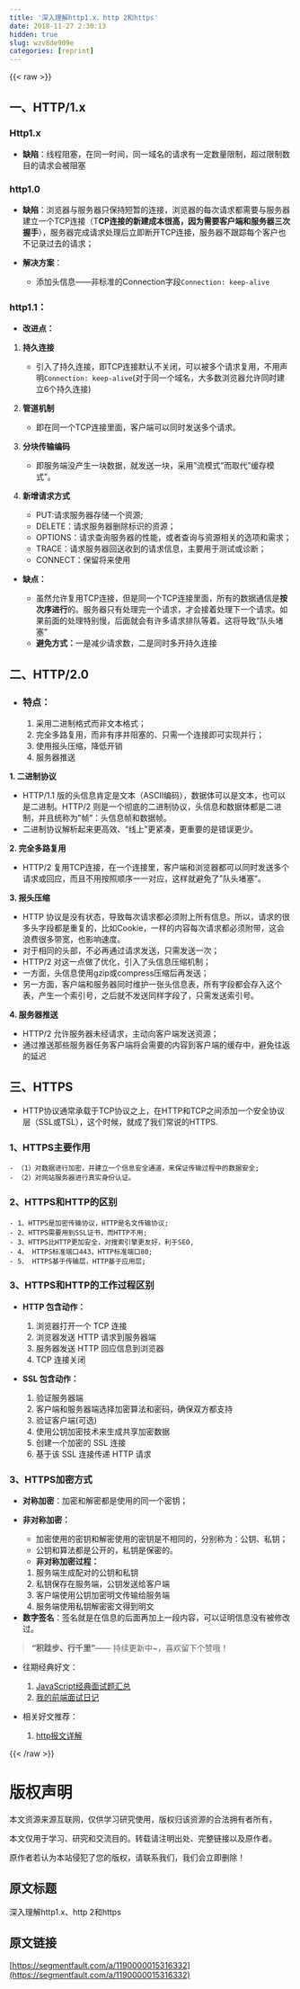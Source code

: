 ```yaml
---
title: '深入理解http1.x、http 2和https' 
date: 2018-11-27 2:30:13
hidden: true
slug: wzv8de909e
categories: [reprint]
---
```


{{< raw >}}
<h2 id="articleHeader0">&#x4E00;&#x3001;HTTP/1.x</h2><h3 id="articleHeader1">Http1.x</h3><ul><li><strong>&#x7F3A;&#x9677;</strong>&#xFF1A;&#x7EBF;&#x7A0B;&#x963B;&#x585E;&#xFF0C;&#x5728;&#x540C;&#x4E00;&#x65F6;&#x95F4;&#xFF0C;&#x540C;&#x4E00;&#x57DF;&#x540D;&#x7684;&#x8BF7;&#x6C42;&#x6709;&#x4E00;&#x5B9A;&#x6570;&#x91CF;&#x9650;&#x5236;&#xFF0C;&#x8D85;&#x8FC7;&#x9650;&#x5236;&#x6570;&#x76EE;&#x7684;&#x8BF7;&#x6C42;&#x4F1A;&#x88AB;&#x963B;&#x585E;</li></ul><h3 id="articleHeader2">http1.0</h3><ul><li><strong>&#x7F3A;&#x9677;</strong>&#xFF1A;&#x6D4F;&#x89C8;&#x5668;&#x4E0E;&#x670D;&#x52A1;&#x5668;&#x53EA;&#x4FDD;&#x6301;&#x77ED;&#x6682;&#x7684;&#x8FDE;&#x63A5;&#xFF0C;&#x6D4F;&#x89C8;&#x5668;&#x7684;&#x6BCF;&#x6B21;&#x8BF7;&#x6C42;&#x90FD;&#x9700;&#x8981;&#x4E0E;&#x670D;&#x52A1;&#x5668;&#x5EFA;&#x7ACB;&#x4E00;&#x4E2A;TCP&#x8FDE;&#x63A5;&#xFF08;T<strong>CP&#x8FDE;&#x63A5;&#x7684;&#x65B0;&#x5EFA;&#x6210;&#x672C;&#x5F88;&#x9AD8;&#xFF0C;&#x56E0;&#x4E3A;&#x9700;&#x8981;&#x5BA2;&#x6237;&#x7AEF;&#x548C;&#x670D;&#x52A1;&#x5668;&#x4E09;&#x6B21;&#x63E1;&#x624B;</strong>&#xFF09;&#xFF0C;&#x670D;&#x52A1;&#x5668;&#x5B8C;&#x6210;&#x8BF7;&#x6C42;&#x5904;&#x7406;&#x540E;&#x7ACB;&#x5373;&#x65AD;&#x5F00;TCP&#x8FDE;&#x63A5;&#xFF0C;&#x670D;&#x52A1;&#x5668;&#x4E0D;&#x8DDF;&#x8E2A;&#x6BCF;&#x4E2A;&#x5BA2;&#x6237;&#x4E5F;&#x4E0D;&#x8BB0;&#x5F55;&#x8FC7;&#x53BB;&#x7684;&#x8BF7;&#x6C42;&#xFF1B;</li><li><p><strong>&#x89E3;&#x51B3;&#x65B9;&#x6848;</strong>&#xFF1A;</p><ul><li>&#x6DFB;&#x52A0;&#x5934;&#x4FE1;&#x606F;&#x2014;&#x2014;&#x975E;&#x6807;&#x51C6;&#x7684;Connection&#x5B57;&#x6BB5;<code>Connection: keep-alive</code></li></ul></li></ul><h3 id="articleHeader3">http1.1&#xFF1A;</h3><ul><li><strong>&#x6539;&#x8FDB;&#x70B9;&#xFF1A;</strong></li></ul><ol><li><p><strong>&#x6301;&#x4E45;&#x8FDE;&#x63A5;</strong></p><ul><li>&#x5F15;&#x5165;&#x4E86;&#x6301;&#x4E45;&#x8FDE;&#x63A5;&#xFF0C;&#x5373;TCP&#x8FDE;&#x63A5;&#x9ED8;&#x8BA4;&#x4E0D;&#x5173;&#x95ED;&#xFF0C;&#x53EF;&#x4EE5;&#x88AB;&#x591A;&#x4E2A;&#x8BF7;&#x6C42;&#x590D;&#x7528;&#xFF0C;&#x4E0D;&#x7528;&#x58F0;&#x660E;<code>Connection: keep-alive</code>(&#x5BF9;&#x4E8E;&#x540C;&#x4E00;&#x4E2A;&#x57DF;&#x540D;&#xFF0C;&#x5927;&#x591A;&#x6570;&#x6D4F;&#x89C8;&#x5668;&#x5141;&#x8BB8;&#x540C;&#x65F6;&#x5EFA;&#x7ACB;6&#x4E2A;&#x6301;&#x4E45;&#x8FDE;&#x63A5;)</li></ul></li><li><p><strong>&#x7BA1;&#x9053;&#x673A;&#x5236;</strong></p><ul><li>&#x5373;&#x5728;&#x540C;&#x4E00;&#x4E2A;TCP&#x8FDE;&#x63A5;&#x91CC;&#x9762;&#xFF0C;&#x5BA2;&#x6237;&#x7AEF;&#x53EF;&#x4EE5;&#x540C;&#x65F6;&#x53D1;&#x9001;&#x591A;&#x4E2A;&#x8BF7;&#x6C42;&#x3002;</li></ul></li><li><p><strong>&#x5206;&#x5757;&#x4F20;&#x8F93;&#x7F16;&#x7801;</strong></p><ul><li>&#x5373;&#x670D;&#x52A1;&#x7AEF;&#x6CA1;&#x4EA7;&#x751F;&#x4E00;&#x5757;&#x6570;&#x636E;&#xFF0C;&#x5C31;&#x53D1;&#x9001;&#x4E00;&#x5757;&#xFF0C;&#x91C7;&#x7528;&#x201D;&#x6D41;&#x6A21;&#x5F0F;&#x201D;&#x800C;&#x53D6;&#x4EE3;&#x201D;&#x7F13;&#x5B58;&#x6A21;&#x5F0F;&#x201D;&#x3002;</li></ul></li><li><p><strong>&#x65B0;&#x589E;&#x8BF7;&#x6C42;&#x65B9;&#x5F0F;</strong></p><ul><li>PUT:&#x8BF7;&#x6C42;&#x670D;&#x52A1;&#x5668;&#x5B58;&#x50A8;&#x4E00;&#x4E2A;&#x8D44;&#x6E90;;</li><li>DELETE&#xFF1A;&#x8BF7;&#x6C42;&#x670D;&#x52A1;&#x5668;&#x5220;&#x9664;&#x6807;&#x8BC6;&#x7684;&#x8D44;&#x6E90;&#xFF1B;</li><li>OPTIONS&#xFF1A;&#x8BF7;&#x6C42;&#x67E5;&#x8BE2;&#x670D;&#x52A1;&#x5668;&#x7684;&#x6027;&#x80FD;&#xFF0C;&#x6216;&#x8005;&#x67E5;&#x8BE2;&#x4E0E;&#x8D44;&#x6E90;&#x76F8;&#x5173;&#x7684;&#x9009;&#x9879;&#x548C;&#x9700;&#x6C42;&#xFF1B;</li><li>TRACE&#xFF1A;&#x8BF7;&#x6C42;&#x670D;&#x52A1;&#x5668;&#x56DE;&#x9001;&#x6536;&#x5230;&#x7684;&#x8BF7;&#x6C42;&#x4FE1;&#x606F;&#xFF0C;&#x4E3B;&#x8981;&#x7528;&#x4E8E;&#x6D4B;&#x8BD5;&#x6216;&#x8BCA;&#x65AD;&#xFF1B;</li><li>CONNECT&#xFF1A;&#x4FDD;&#x7559;&#x5C06;&#x6765;&#x4F7F;&#x7528;</li></ul></li></ol><ul><li><p><strong>&#x7F3A;&#x70B9;&#xFF1A;</strong></p><ul><li>&#x867D;&#x7136;&#x5141;&#x8BB8;&#x590D;&#x7528;TCP&#x8FDE;&#x63A5;&#xFF0C;&#x4F46;&#x662F;&#x540C;&#x4E00;&#x4E2A;TCP&#x8FDE;&#x63A5;&#x91CC;&#x9762;&#xFF0C;&#x6240;&#x6709;&#x7684;&#x6570;&#x636E;&#x901A;&#x4FE1;&#x662F;<strong>&#x6309;&#x6B21;&#x5E8F;&#x8FDB;&#x884C;</strong>&#x7684;&#x3002;&#x670D;&#x52A1;&#x5668;&#x53EA;&#x6709;&#x5904;&#x7406;&#x5B8C;&#x4E00;&#x4E2A;&#x8BF7;&#x6C42;&#xFF0C;&#x624D;&#x4F1A;&#x63A5;&#x7740;&#x5904;&#x7406;&#x4E0B;&#x4E00;&#x4E2A;&#x8BF7;&#x6C42;&#x3002;&#x5982;&#x679C;&#x524D;&#x9762;&#x7684;&#x5904;&#x7406;&#x7279;&#x522B;&#x6162;&#xFF0C;&#x540E;&#x9762;&#x5C31;&#x4F1A;&#x6709;&#x8BB8;&#x591A;&#x8BF7;&#x6C42;&#x6392;&#x961F;&#x7B49;&#x7740;&#x3002;&#x8FD9;&#x5C06;&#x5BFC;&#x81F4;&#x201C;&#x961F;&#x5934;&#x5835;&#x585E;&#x201D;</li><li><strong>&#x907F;&#x514D;&#x65B9;&#x5F0F;&#xFF1A;</strong>&#x4E00;&#x662F;&#x51CF;&#x5C11;&#x8BF7;&#x6C42;&#x6570;&#xFF0C;&#x4E8C;&#x662F;&#x540C;&#x65F6;&#x591A;&#x5F00;&#x6301;&#x4E45;&#x8FDE;&#x63A5;</li></ul></li></ul><h2 id="articleHeader4">&#x4E8C;&#x3001;HTTP/2.0</h2><ul><li><h3 id="articleHeader5">&#x7279;&#x70B9;&#xFF1A;</h3><ol><li>&#x91C7;&#x7528;&#x4E8C;&#x8FDB;&#x5236;&#x683C;&#x5F0F;&#x800C;&#x975E;&#x6587;&#x672C;&#x683C;&#x5F0F;&#xFF1B;</li><li>&#x5B8C;&#x5168;&#x591A;&#x8DEF;&#x590D;&#x7528;&#xFF0C;&#x800C;&#x975E;&#x6709;&#x5E8F;&#x5E76;&#x963B;&#x585E;&#x7684;&#x3001;&#x53EA;&#x9700;&#x4E00;&#x4E2A;&#x8FDE;&#x63A5;&#x5373;&#x53EF;&#x5B9E;&#x73B0;&#x5E76;&#x884C;&#xFF1B;</li><li>&#x4F7F;&#x7528;&#x62A5;&#x5934;&#x538B;&#x7F29;&#xFF0C;&#x964D;&#x4F4E;&#x5F00;&#x9500;</li><li>&#x670D;&#x52A1;&#x5668;&#x63A8;&#x9001;</li></ol></li></ul><p><strong>1. &#x4E8C;&#x8FDB;&#x5236;&#x534F;&#x8BAE;</strong></p><ul><li>HTTP/1.1 &#x7248;&#x7684;&#x5934;&#x4FE1;&#x606F;&#x80AF;&#x5B9A;&#x662F;&#x6587;&#x672C;&#xFF08;ASCII&#x7F16;&#x7801;&#xFF09;&#xFF0C;&#x6570;&#x636E;&#x4F53;&#x53EF;&#x4EE5;&#x662F;&#x6587;&#x672C;&#xFF0C;&#x4E5F;&#x53EF;&#x4EE5;&#x662F;&#x4E8C;&#x8FDB;&#x5236;&#x3002;HTTP/2 &#x5219;&#x662F;&#x4E00;&#x4E2A;&#x5F7B;&#x5E95;&#x7684;&#x4E8C;&#x8FDB;&#x5236;&#x534F;&#x8BAE;&#xFF0C;&#x5934;&#x4FE1;&#x606F;&#x548C;&#x6570;&#x636E;&#x4F53;&#x90FD;&#x662F;&#x4E8C;&#x8FDB;&#x5236;&#xFF0C;&#x5E76;&#x4E14;&#x7EDF;&#x79F0;&#x4E3A;&#x201D;&#x5E27;&#x201D;&#xFF1A;&#x5934;&#x4FE1;&#x606F;&#x5E27;&#x548C;&#x6570;&#x636E;&#x5E27;&#x3002;</li><li>&#x4E8C;&#x8FDB;&#x5236;&#x534F;&#x8BAE;&#x89E3;&#x6790;&#x8D77;&#x6765;&#x66F4;&#x9AD8;&#x6548;&#x3001;&#x201C;&#x7EBF;&#x4E0A;&#x201D;&#x66F4;&#x7D27;&#x51D1;&#xFF0C;&#x66F4;&#x91CD;&#x8981;&#x7684;&#x662F;&#x9519;&#x8BEF;&#x66F4;&#x5C11;&#x3002;</li></ul><p><strong>2. &#x5B8C;&#x5168;&#x591A;&#x8DEF;&#x590D;&#x7528;</strong></p><ul><li>HTTP/2 &#x590D;&#x7528;TCP&#x8FDE;&#x63A5;&#xFF0C;&#x5728;&#x4E00;&#x4E2A;&#x8FDE;&#x63A5;&#x91CC;&#xFF0C;&#x5BA2;&#x6237;&#x7AEF;&#x548C;&#x6D4F;&#x89C8;&#x5668;&#x90FD;&#x53EF;&#x4EE5;&#x540C;&#x65F6;&#x53D1;&#x9001;&#x591A;&#x4E2A;&#x8BF7;&#x6C42;&#x6216;&#x56DE;&#x5E94;&#xFF0C;&#x800C;&#x4E14;&#x4E0D;&#x7528;&#x6309;&#x7167;&#x987A;&#x5E8F;&#x4E00;&#x4E00;&#x5BF9;&#x5E94;&#xFF0C;&#x8FD9;&#x6837;&#x5C31;&#x907F;&#x514D;&#x4E86;&#x201D;&#x961F;&#x5934;&#x5835;&#x585E;&#x201D;&#x3002;</li></ul><p><strong>3. &#x62A5;&#x5934;&#x538B;&#x7F29;</strong></p><ul><li>HTTP &#x534F;&#x8BAE;&#x662F;&#x6CA1;&#x6709;&#x72B6;&#x6001;&#xFF0C;&#x5BFC;&#x81F4;&#x6BCF;&#x6B21;&#x8BF7;&#x6C42;&#x90FD;&#x5FC5;&#x987B;&#x9644;&#x4E0A;&#x6240;&#x6709;&#x4FE1;&#x606F;&#x3002;&#x6240;&#x4EE5;&#xFF0C;&#x8BF7;&#x6C42;&#x7684;&#x5F88;&#x591A;&#x5934;&#x5B57;&#x6BB5;&#x90FD;&#x662F;&#x91CD;&#x590D;&#x7684;&#xFF0C;&#x6BD4;&#x5982;Cookie&#xFF0C;&#x4E00;&#x6837;&#x7684;&#x5185;&#x5BB9;&#x6BCF;&#x6B21;&#x8BF7;&#x6C42;&#x90FD;&#x5FC5;&#x987B;&#x9644;&#x5E26;&#xFF0C;&#x8FD9;&#x4F1A;&#x6D6A;&#x8D39;&#x5F88;&#x591A;&#x5E26;&#x5BBD;&#xFF0C;&#x4E5F;&#x5F71;&#x54CD;&#x901F;&#x5EA6;&#x3002;</li><li>&#x5BF9;&#x4E8E;&#x76F8;&#x540C;&#x7684;&#x5934;&#x90E8;&#xFF0C;&#x4E0D;&#x5FC5;&#x518D;&#x901A;&#x8FC7;&#x8BF7;&#x6C42;&#x53D1;&#x9001;&#xFF0C;&#x53EA;&#x9700;&#x53D1;&#x9001;&#x4E00;&#x6B21;&#xFF1B;</li><li>HTTP/2 &#x5BF9;&#x8FD9;&#x4E00;&#x70B9;&#x505A;&#x4E86;&#x4F18;&#x5316;&#xFF0C;&#x5F15;&#x5165;&#x4E86;&#x5934;&#x4FE1;&#x606F;&#x538B;&#x7F29;&#x673A;&#x5236;&#xFF1B;</li><li>&#x4E00;&#x65B9;&#x9762;&#xFF0C;&#x5934;&#x4FE1;&#x606F;&#x4F7F;&#x7528;gzip&#x6216;compress&#x538B;&#x7F29;&#x540E;&#x518D;&#x53D1;&#x9001;&#xFF1B;</li><li>&#x53E6;&#x4E00;&#x65B9;&#x9762;&#xFF0C;&#x5BA2;&#x6237;&#x7AEF;&#x548C;&#x670D;&#x52A1;&#x5668;&#x540C;&#x65F6;&#x7EF4;&#x62A4;&#x4E00;&#x5F20;&#x5934;&#x4FE1;&#x606F;&#x8868;&#xFF0C;&#x6240;&#x6709;&#x5B57;&#x6BB5;&#x90FD;&#x4F1A;&#x5B58;&#x5165;&#x8FD9;&#x4E2A;&#x8868;&#xFF0C;&#x4EA7;&#x751F;&#x4E00;&#x4E2A;&#x7D22;&#x5F15;&#x53F7;&#xFF0C;&#x4E4B;&#x540E;&#x5C31;&#x4E0D;&#x53D1;&#x9001;&#x540C;&#x6837;&#x5B57;&#x6BB5;&#x4E86;&#xFF0C;&#x53EA;&#x9700;&#x53D1;&#x9001;&#x7D22;&#x5F15;&#x53F7;&#x3002;</li></ul><p><strong>4. &#x670D;&#x52A1;&#x5668;&#x63A8;&#x9001;</strong></p><ul><li>HTTP/2 &#x5141;&#x8BB8;&#x670D;&#x52A1;&#x5668;&#x672A;&#x7ECF;&#x8BF7;&#x6C42;&#xFF0C;&#x4E3B;&#x52A8;&#x5411;&#x5BA2;&#x6237;&#x7AEF;&#x53D1;&#x9001;&#x8D44;&#x6E90;&#xFF1B;</li><li>&#x901A;&#x8FC7;&#x63A8;&#x9001;&#x90A3;&#x4E9B;&#x670D;&#x52A1;&#x5668;&#x4EFB;&#x52A1;&#x5BA2;&#x6237;&#x7AEF;&#x5C06;&#x4F1A;&#x9700;&#x8981;&#x7684;&#x5185;&#x5BB9;&#x5230;&#x5BA2;&#x6237;&#x7AEF;&#x7684;&#x7F13;&#x5B58;&#x4E2D;&#xFF0C;&#x907F;&#x514D;&#x5F80;&#x8FD4;&#x7684;&#x5EF6;&#x8FDF;</li></ul><h2 id="articleHeader6">&#x4E09;&#x3001;HTTPS</h2><ul><li>HTTP&#x534F;&#x8BAE;&#x901A;&#x5E38;&#x627F;&#x8F7D;&#x4E8E;TCP&#x534F;&#x8BAE;&#x4E4B;&#x4E0A;&#xFF0C;&#x5728;HTTP&#x548C;TCP&#x4E4B;&#x95F4;&#x6DFB;&#x52A0;&#x4E00;&#x4E2A;&#x5B89;&#x5168;&#x534F;&#x8BAE;&#x5C42;&#xFF08;SSL&#x6216;TSL&#xFF09;&#xFF0C;&#x8FD9;&#x4E2A;&#x65F6;&#x5019;&#xFF0C;&#x5C31;&#x6210;&#x4E86;&#x6211;&#x4EEC;&#x5E38;&#x8BF4;&#x7684;HTTPS.</li></ul><h3 id="articleHeader7">1&#x3001;HTTPS&#x4E3B;&#x8981;&#x4F5C;&#x7528;</h3><div class="widget-codetool" style="display:none"><div class="widget-codetool--inner"><span class="selectCode code-tool" data-toggle="tooltip" data-placement="top" title="" data-original-title="&#x5168;&#x9009;"></span> <span type="button" class="copyCode code-tool" data-toggle="tooltip" data-placement="top" data-clipboard-text="- &#xFF08;1&#xFF09;&#x5BF9;&#x6570;&#x636E;&#x8FDB;&#x884C;&#x52A0;&#x5BC6;&#xFF0C;&#x5E76;&#x5EFA;&#x7ACB;&#x4E00;&#x4E2A;&#x4FE1;&#x606F;&#x5B89;&#x5168;&#x901A;&#x9053;&#xFF0C;&#x6765;&#x4FDD;&#x8BC1;&#x4F20;&#x8F93;&#x8FC7;&#x7A0B;&#x4E2D;&#x7684;&#x6570;&#x636E;&#x5B89;&#x5168;;
- &#xFF08;2&#xFF09;&#x5BF9;&#x7F51;&#x7AD9;&#x670D;&#x52A1;&#x5668;&#x8FDB;&#x884C;&#x771F;&#x5B9E;&#x8EAB;&#x4EFD;&#x8BA4;&#x8BC1;&#x3002;" title="" data-original-title="&#x590D;&#x5236;"></span> <span type="button" class="saveToNote code-tool" data-toggle="tooltip" data-placement="top" title="" data-original-title="&#x653E;&#x8FDB;&#x7B14;&#x8BB0;"></span></div></div><pre class="hljs haml"><code>-<span class="ruby"> &#xFF08;<span class="hljs-number">1</span>&#xFF09;&#x5BF9;&#x6570;&#x636E;&#x8FDB;&#x884C;&#x52A0;&#x5BC6;&#xFF0C;&#x5E76;&#x5EFA;&#x7ACB;&#x4E00;&#x4E2A;&#x4FE1;&#x606F;&#x5B89;&#x5168;&#x901A;&#x9053;&#xFF0C;&#x6765;&#x4FDD;&#x8BC1;&#x4F20;&#x8F93;&#x8FC7;&#x7A0B;&#x4E2D;&#x7684;&#x6570;&#x636E;&#x5B89;&#x5168;;
</span>-<span class="ruby"> &#xFF08;<span class="hljs-number">2</span>&#xFF09;&#x5BF9;&#x7F51;&#x7AD9;&#x670D;&#x52A1;&#x5668;&#x8FDB;&#x884C;&#x771F;&#x5B9E;&#x8EAB;&#x4EFD;&#x8BA4;&#x8BC1;&#x3002;</span></code></pre><h3 id="articleHeader8">2&#x3001;HTTPS&#x548C;HTTP&#x7684;&#x533A;&#x522B;</h3><div class="widget-codetool" style="display:none"><div class="widget-codetool--inner"><span class="selectCode code-tool" data-toggle="tooltip" data-placement="top" title="" data-original-title="&#x5168;&#x9009;"></span> <span type="button" class="copyCode code-tool" data-toggle="tooltip" data-placement="top" data-clipboard-text="- 1&#x3001;HTTPS&#x662F;&#x52A0;&#x5BC6;&#x4F20;&#x8F93;&#x534F;&#x8BAE;&#xFF0C;HTTP&#x662F;&#x540D;&#x6587;&#x4F20;&#x8F93;&#x534F;&#x8BAE;;
- 2&#x3001;HTTPS&#x9700;&#x8981;&#x7528;&#x5230;SSL&#x8BC1;&#x4E66;&#xFF0C;&#x800C;HTTP&#x4E0D;&#x7528;;
- 3&#x3001;HTTPS&#x6BD4;HTTP&#x66F4;&#x52A0;&#x5B89;&#x5168;&#xFF0C;&#x5BF9;&#x641C;&#x7D22;&#x5F15;&#x64CE;&#x66F4;&#x53CB;&#x597D;&#xFF0C;&#x5229;&#x4E8E;SEO,
- 4&#x3001; HTTPS&#x6807;&#x51C6;&#x7AEF;&#x53E3;443&#xFF0C;HTTP&#x6807;&#x51C6;&#x7AEF;&#x53E3;80;
- 5&#x3001; HTTPS&#x57FA;&#x4E8E;&#x4F20;&#x8F93;&#x5C42;&#xFF0C;HTTP&#x57FA;&#x4E8E;&#x5E94;&#x7528;&#x5C42;;" title="" data-original-title="&#x590D;&#x5236;"></span> <span type="button" class="saveToNote code-tool" data-toggle="tooltip" data-placement="top" title="" data-original-title="&#x653E;&#x8FDB;&#x7B14;&#x8BB0;"></span></div></div><pre class="hljs haml"><code>-<span class="ruby"> <span class="hljs-number">1</span>&#x3001;HTTPS&#x662F;&#x52A0;&#x5BC6;&#x4F20;&#x8F93;&#x534F;&#x8BAE;&#xFF0C;HTTP&#x662F;&#x540D;&#x6587;&#x4F20;&#x8F93;&#x534F;&#x8BAE;;
</span>-<span class="ruby"> <span class="hljs-number">2</span>&#x3001;HTTPS&#x9700;&#x8981;&#x7528;&#x5230;SSL&#x8BC1;&#x4E66;&#xFF0C;&#x800C;HTTP&#x4E0D;&#x7528;;
</span>-<span class="ruby"> <span class="hljs-number">3</span>&#x3001;HTTPS&#x6BD4;HTTP&#x66F4;&#x52A0;&#x5B89;&#x5168;&#xFF0C;&#x5BF9;&#x641C;&#x7D22;&#x5F15;&#x64CE;&#x66F4;&#x53CB;&#x597D;&#xFF0C;&#x5229;&#x4E8E;SEO,
</span>-<span class="ruby"> <span class="hljs-number">4</span>&#x3001; HTTPS&#x6807;&#x51C6;&#x7AEF;&#x53E3;<span class="hljs-number">443</span>&#xFF0C;HTTP&#x6807;&#x51C6;&#x7AEF;&#x53E3;<span class="hljs-number">80</span>;
</span>-<span class="ruby"> <span class="hljs-number">5</span>&#x3001; HTTPS&#x57FA;&#x4E8E;&#x4F20;&#x8F93;&#x5C42;&#xFF0C;HTTP&#x57FA;&#x4E8E;&#x5E94;&#x7528;&#x5C42;;</span></code></pre><h3 id="articleHeader9">3&#x3001;HTTPS&#x548C;HTTP&#x7684;&#x5DE5;&#x4F5C;&#x8FC7;&#x7A0B;&#x533A;&#x522B;</h3><ul><li><p><strong>HTTP &#x5305;&#x542B;&#x52A8;&#x4F5C;&#xFF1A;</strong></p><ol><li>&#x6D4F;&#x89C8;&#x5668;&#x6253;&#x5F00;&#x4E00;&#x4E2A; TCP &#x8FDE;&#x63A5;</li><li>&#x6D4F;&#x89C8;&#x5668;&#x53D1;&#x9001; HTTP &#x8BF7;&#x6C42;&#x5230;&#x670D;&#x52A1;&#x5668;&#x7AEF;</li><li>&#x670D;&#x52A1;&#x5668;&#x53D1;&#x9001; HTTP &#x56DE;&#x5E94;&#x4FE1;&#x606F;&#x5230;&#x6D4F;&#x89C8;&#x5668;</li><li>TCP &#x8FDE;&#x63A5;&#x5173;&#x95ED;</li></ol></li><li><p><strong>SSL &#x5305;&#x542B;&#x52A8;&#x4F5C;&#xFF1A;</strong></p><ol><li>&#x9A8C;&#x8BC1;&#x670D;&#x52A1;&#x5668;&#x7AEF;</li><li>&#x5BA2;&#x6237;&#x7AEF;&#x548C;&#x670D;&#x52A1;&#x5668;&#x7AEF;&#x9009;&#x62E9;&#x52A0;&#x5BC6;&#x7B97;&#x6CD5;&#x548C;&#x5BC6;&#x7801;&#xFF0C;&#x786E;&#x4FDD;&#x53CC;&#x65B9;&#x90FD;&#x652F;&#x6301;</li><li>&#x9A8C;&#x8BC1;&#x5BA2;&#x6237;&#x7AEF;(&#x53EF;&#x9009;)</li><li>&#x4F7F;&#x7528;&#x516C;&#x94A5;&#x52A0;&#x5BC6;&#x6280;&#x672F;&#x6765;&#x751F;&#x6210;&#x5171;&#x4EAB;&#x52A0;&#x5BC6;&#x6570;&#x636E;</li><li>&#x521B;&#x5EFA;&#x4E00;&#x4E2A;&#x52A0;&#x5BC6;&#x7684; SSL &#x8FDE;&#x63A5;</li><li>&#x57FA;&#x4E8E;&#x8BE5; SSL &#x8FDE;&#x63A5;&#x4F20;&#x9012; HTTP &#x8BF7;&#x6C42;</li></ol></li></ul><h3 id="articleHeader10">3&#x3001;HTTPS&#x52A0;&#x5BC6;&#x65B9;&#x5F0F;</h3><ul><li><strong>&#x5BF9;&#x79F0;&#x52A0;&#x5BC6;</strong>&#xFF1A;&#x52A0;&#x5BC6;&#x548C;&#x89E3;&#x5BC6;&#x90FD;&#x662F;&#x4F7F;&#x7528;&#x7684;&#x540C;&#x4E00;&#x4E2A;&#x5BC6;&#x94A5;&#xFF1B;</li><li><p><strong>&#x975E;&#x5BF9;&#x79F0;&#x52A0;&#x5BC6;&#xFF1A;</strong></p><ul><li>&#x52A0;&#x5BC6;&#x4F7F;&#x7528;&#x7684;&#x5BC6;&#x94A5;&#x548C;&#x89E3;&#x5BC6;&#x4F7F;&#x7528;&#x7684;&#x5BC6;&#x94A5;&#x662F;&#x4E0D;&#x76F8;&#x540C;&#x7684;&#xFF0C;&#x5206;&#x522B;&#x79F0;&#x4E3A;&#xFF1A;&#x516C;&#x94A5;&#x3001;&#x79C1;&#x94A5;&#xFF1B;</li><li>&#x516C;&#x94A5;&#x548C;&#x7B97;&#x6CD5;&#x90FD;&#x662F;&#x516C;&#x5F00;&#x7684;&#xFF0C;&#x79C1;&#x94A5;&#x662F;&#x4FDD;&#x5BC6;&#x7684;&#x3002;</li><li><strong>&#x975E;&#x5BF9;&#x79F0;&#x52A0;&#x5BC6;&#x8FC7;&#x7A0B;&#xFF1A;</strong></li></ul><ol><li>&#x670D;&#x52A1;&#x7AEF;&#x751F;&#x6210;&#x914D;&#x5BF9;&#x7684;&#x516C;&#x94A5;&#x548C;&#x79C1;&#x94A5;</li><li>&#x79C1;&#x94A5;&#x4FDD;&#x5B58;&#x5728;&#x670D;&#x52A1;&#x7AEF;&#xFF0C;&#x516C;&#x94A5;&#x53D1;&#x9001;&#x7ED9;&#x5BA2;&#x6237;&#x7AEF;</li><li>&#x5BA2;&#x6237;&#x7AEF;&#x4F7F;&#x7528;&#x516C;&#x94A5;&#x52A0;&#x5BC6;&#x660E;&#x6587;&#x4F20;&#x8F93;&#x7ED9;&#x670D;&#x52A1;&#x7AEF;</li><li>&#x670D;&#x52A1;&#x7AEF;&#x4F7F;&#x7528;&#x79C1;&#x94A5;&#x89E3;&#x5BC6;&#x5BC6;&#x6587;&#x5F97;&#x5230;&#x660E;&#x6587;</li></ol></li><li><strong>&#x6570;&#x5B57;&#x7B7E;&#x540D;</strong>&#xFF1A;&#x7B7E;&#x540D;&#x5C31;&#x662F;&#x5728;&#x4FE1;&#x606F;&#x7684;&#x540E;&#x9762;&#x518D;&#x52A0;&#x4E0A;&#x4E00;&#x6BB5;&#x5185;&#x5BB9;&#xFF0C;&#x53EF;&#x4EE5;&#x8BC1;&#x660E;&#x4FE1;&#x606F;&#x6CA1;&#x6709;&#x88AB;&#x4FEE;&#x6539;&#x8FC7;&#x3002;</li></ul><blockquote><strong>&#x201C;&#x79EF;&#x8DEC;&#x6B65;&#x3001;&#x884C;&#x5343;&#x91CC;&#x201D;</strong>&#x2014;&#x2014; &#x6301;&#x7EED;&#x66F4;&#x65B0;&#x4E2D;~&#xFF0C;&#x559C;&#x6B22;&#x7559;&#x4E0B;&#x4E2A;&#x8D5E;&#x54E6;&#xFF01;</blockquote><ul><li><p>&#x5F80;&#x671F;&#x7ECF;&#x5178;&#x597D;&#x6587;&#xFF1A;</p><ol><li><a href="https://segmentfault.com/a/1190000015162142">JavaScript&#x7ECF;&#x5178;&#x9762;&#x8BD5;&#x9898;&#x6C47;&#x603B;</a></li><li><a href="https://segmentfault.com/a/1190000015268943" target="_blank">&#x6211;&#x7684;&#x524D;&#x7AEF;&#x9762;&#x8BD5;&#x65E5;&#x8BB0;</a></li></ol></li><li><p>&#x76F8;&#x5173;&#x597D;&#x6587;&#x63A8;&#x8350;&#xFF1A;</p><ol><li><a href="https://segmentfault.com/a/1190000015017908">http&#x62A5;&#x6587;&#x8BE6;&#x89E3;</a></li></ol></li></ul>
{{< /raw >}}

# 版权声明
本文资源来源互联网，仅供学习研究使用，版权归该资源的合法拥有者所有，

本文仅用于学习、研究和交流目的。转载请注明出处、完整链接以及原作者。

原作者若认为本站侵犯了您的版权，请联系我们，我们会立即删除！

## 原文标题
深入理解http1.x、http 2和https

## 原文链接
[https://segmentfault.com/a/1190000015316332](https://segmentfault.com/a/1190000015316332)

